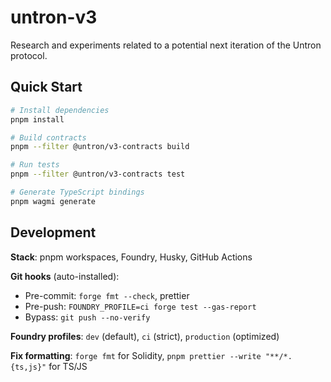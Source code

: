 # untron-v3

Research and experiments related to a potential next iteration of the Untron protocol.

## Quick Start

```bash
# Install dependencies
pnpm install

# Build contracts
pnpm --filter @untron/v3-contracts build

# Run tests
pnpm --filter @untron/v3-contracts test

# Generate TypeScript bindings
pnpm wagmi generate
```

## Development

**Stack**: pnpm workspaces, Foundry, Husky, GitHub Actions

**Git hooks** (auto-installed):
- Pre-commit: `forge fmt --check`, prettier
- Pre-push: `FOUNDRY_PROFILE=ci forge test --gas-report`
- Bypass: `git push --no-verify`

**Foundry profiles**: `dev` (default), `ci` (strict), `production` (optimized)

**Fix formatting**: `forge fmt` for Solidity, `pnpm prettier --write "**/*.{ts,js}"` for TS/JS
